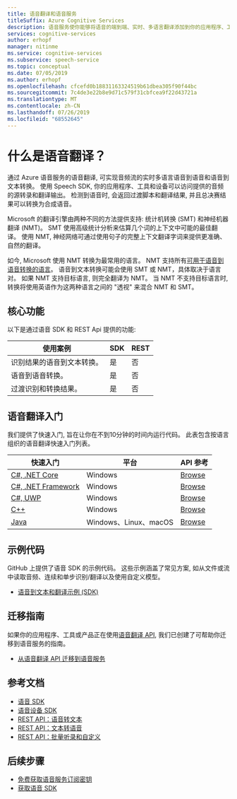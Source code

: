 ```yaml
---
title: 语音翻译和语音服务
titleSuffix: Azure Cognitive Services
description: 语音服务使你能够将语音的端到端、实时、多语言翻译添加到你的应用程序、工具和设备。 相同 API 可以用于语音到语音和语音到文本的转换。
services: cognitive-services
author: erhopf
manager: nitinme
ms.service: cognitive-services
ms.subservice: speech-service
ms.topic: conceptual
ms.date: 07/05/2019
ms.author: erhopf
ms.openlocfilehash: cfcefd0b18831163324519b61dbea305f90f44bc
ms.sourcegitcommit: 7c4de3e22b8e9d71c579f31cbfcea9f22d43721a
ms.translationtype: MT
ms.contentlocale: zh-CN
ms.lasthandoff: 07/26/2019
ms.locfileid: "68552645"
---
```

# <a name="what-is-speech-translation"></a>什么是语音翻译？

通过 Azure 语音服务的语音翻译, 可实现音频流的实时多语言语音到语音和语音到文本转换。 使用 Speech SDK, 你的应用程序、工具和设备可以访问提供的音频的源转录和翻译输出。 检测到语音时, 会返回过渡脚本和翻译结果, 并且总决赛结果可以转换为合成语音。

Microsoft 的翻译引擎由两种不同的方法提供支持: 统计机转换 (SMT) 和神经机器翻译 (NMT)。 SMT 使用高级统计分析来估算几个词的上下文中可能的最佳翻译。 使用 NMT, 神经网络可通过使用句子的完整上下文翻译字词来提供更准确、自然的翻译。

如今, Microsoft 使用 NMT 转换为最常用的语言。 NMT 支持所有[可用于语音到语音转换的语言](language-support.md#speech-translation)。 语音到文本转换可能会使用 SMT 或 NMT，具体取决于语言对。 如果 NMT 支持目标语言, 则完全翻译为 NMT。 当 NMT 不支持目标语言时, 转换将使用英语作为这两种语言之间的 "透视" 来混合 NMT 和 SMT。

## <a name="core-features"></a>核心功能

以下是通过语音 SDK 和 REST Api 提供的功能:

| 使用案例 | SDK | REST |
|----------|-----|------|
| 识别结果的语音到文本转换。 | 是 | 否 |
| 语音到语音转换。 | 是 | 否 |
| 过渡识别和转换结果。 | 是 | 否 |

## <a name="get-started-with-speech-translation"></a>语音翻译入门

我们提供了快速入门, 旨在让你在不到10分钟的时间内运行代码。 此表包含按语言组织的语音翻译快速入门列表。

| 快速入门 | 平台 | API 参考 |
|------------|----------|---------------|
| [C#, .NET Core](quickstart-translate-speech-dotnetcore-windows.md) | Windows | [Browse](https://aka.ms/csspeech/csharpref) |
| [C#, .NET Framework](quickstart-translate-speech-dotnetframework-windows.md) | Windows | [Browse](https://aka.ms/csspeech/csharpref) |
| [C#, UWP](quickstart-translate-speech-uwp.md) | Windows | [Browse](https://aka.ms/csspeech/csharpref) |
| [C++](quickstart-translate-speech-cpp-windows.md) | Windows | [Browse](https://aka.ms/csspeech/cppref)|
| [Java](quickstart-translate-speech-java-jre.md) | Windows、Linux、macOS | [Browse](https://aka.ms/csspeech/javaref) |

## <a name="sample-code"></a>示例代码

GitHub 上提供了语音 SDK 的示例代码。 这些示例涵盖了常见方案, 如从文件或流中读取音频、连续和单步识别/翻译以及使用自定义模型。

* [语音到文本和翻译示例 (SDK)](https://github.com/Azure-Samples/cognitive-services-speech-sdk)

## <a name="migration-guides"></a>迁移指南

如果你的应用程序、工具或产品正在使用[语音翻译 API](https://docs.microsoft.com/azure/cognitive-services/translator-speech/overview), 我们已创建了可帮助你迁移到语音服务的指南。

* [从语音翻译 API 迁移到语音服务](how-to-migrate-from-translator-speech-api.md)

## <a name="reference-docs"></a>参考文档

* [语音 SDK](speech-sdk-reference.md)
* [语音设备 SDK](speech-devices-sdk.md)
* [REST API：语音转文本](rest-speech-to-text.md)
* [REST API：文本转语音](rest-text-to-speech.md)
* [REST API：批量听录和自定义](https://westus.cris.ai/swagger/ui/index)

## <a name="next-steps"></a>后续步骤

* [免费获取语音服务订阅密钥](get-started.md)
* [获取语音 SDK](speech-sdk.md)

